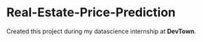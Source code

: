 # Real-Estate-Price-Prediction
Created this project during my datascience internship at **DevTown**.

